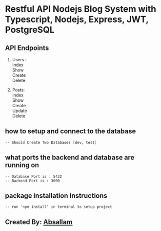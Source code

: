 # Restful API Nodejs Blog System with Typescript, Nodejs, Express, JWT, PostgreSQL

## API Endpoints
1. Users :<br/>
Index<br/>
Show<br/>
Create<br/>
Delete<br/>

1. Posts:<br/>
Index<br/>
Show<br/>
Create<br/>
Update<br/>
Delete<br/>

## how to setup and connect to the database
    
    -- Should Create Two Databases [dev, test]
    
## what ports the backend and database are running on

    -- Database Port is : 5432
    -- Backend Port is : 3000

## package installation instructions

    -- run 'npm install' in terminal to setup project

## Created By: [Absallam](https://github.com/absallam1999)
